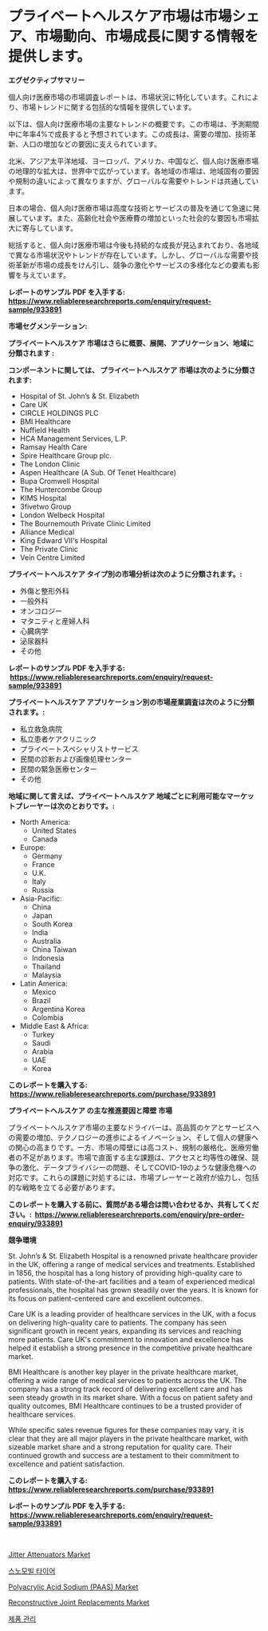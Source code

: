 <p><h1>プライベートヘルスケア市場は市場シェア、市場動向、市場成長に関する情報を提供します。</h1></p><p><strong>エグゼクティブサマリー</strong></p>
<p><p>個人向け医療市場の市場調査レポートは、市場状況に特化しています。これにより、市場トレンドに関する包括的な情報を提供しています。</p><p>以下は、個人向け医療市場の主要なトレンドの概要です。この市場は、予測期間中に年率4%で成長すると予想されています。この成長は、需要の増加、技術革新、人口の増加などの要因に支えられています。</p><p>北米、アジア太平洋地域、ヨーロッパ、アメリカ、中国など、個人向け医療市場の地理的な拡大は、世界中で広がっています。各地域の市場は、地域固有の要因や規制の違いによって異なりますが、グローバルな需要やトレンドは共通しています。</p><p>日本の場合、個人向け医療市場は高度な技術とサービスの普及を通じて急速に発展しています。また、高齢化社会や医療費の増加といった社会的な要因も市場拡大に寄与しています。</p><p>総括すると、個人向け医療市場は今後も持続的な成長が見込まれており、各地域で異なる市場状況やトレンドが存在しています。しかし、グローバルな需要や技術革新が市場の成長をけん引し、競争の激化やサービスの多様化などの要素も影響を与えています。</p></p>
<p><strong>レポートのサンプル PDF を入手する: <a href="https://www.reliableresearchreports.com/enquiry/request-sample/933891">https://www.reliableresearchreports.com/enquiry/request-sample/933891</a></strong></p>
<p><strong>市場セグメンテーション:</strong></p>
<p><strong> プライベートヘルスケア 市場はさらに概要、展開、アプリケーション、地域に分類されます :</strong></p>
<p><strong>コンポーネントに関しては、 プライベートヘルスケア 市場は次のように分類されます: &nbsp;</strong></p>
<p><ul><li>Hospital of St. John’s & St. Elizabeth</li><li>Care UK</li><li>CIRCLE HOLDINGS PLC</li><li>BMI Healthcare</li><li>Nuffield Health</li><li>HCA Management Services, L.P.</li><li>Ramsay Health Care</li><li>Spire Healthcare Group plc.</li><li>The London Clinic</li><li>Aspen Healthcare (A Sub. Of Tenet Healthcare)</li><li>Bupa Cromwell Hospital</li><li>The Huntercombe Group</li><li>KIMS Hospital</li><li>3fivetwo Group</li><li>London Welbeck Hospital</li><li>The Bournemouth Private Clinic Limited</li><li>Alliance Medical</li><li>King Edward VII's Hospital</li><li>The Private Clinic</li><li>Vein Centre Limited</li></ul></p>
<p><strong> プライベートヘルスケア タイプ別の市場分析は次のように分類されます。:</strong></p>
<p><ul><li>外傷と整形外科</li><li>一般外科</li><li>オンコロジー</li><li>マタニティと産婦人科</li><li>心臓病学</li><li>泌尿器科</li><li>その他</li></ul></p>
<p><strong>レポートのサンプル PDF を入手する: &nbsp;<a href="https://www.reliableresearchreports.com/enquiry/request-sample/933891">https://www.reliableresearchreports.com/enquiry/request-sample/933891</a></strong></p>
<p><strong> プライベートヘルスケア アプリケーション別の市場産業調査は次のように分類されます。:</strong></p>
<p><ul><li>私立救急病院</li><li>私立患者ケアクリニック</li><li>プライベートスペシャリストサービス</li><li>民間の診断および画像処理センター</li><li>民間の緊急医療センター</li><li>その他</li></ul></p>
<p><strong>地域に関して言えば、プライベートヘルスケア 地域ごとに利用可能なマーケットプレーヤーは次のとおりです。:</strong></p>
<p><ul>
    <li>
        North America:
        <ul>
            <li>United States</li>
            <li>Canada</li>
        </ul>
    </li>
    <li>
        Europe:
        <ul>
            <li>Germany</li>
            <li>France</li>
            <li>U.K.</li>
            <li>Italy</li>
            <li>Russia</li>
        </ul>
    </li>
    <li>
        Asia-Pacific:
        <ul>
            <li>China</li>
            <li>Japan</li>
            <li>South Korea</li>
            <li>India</li>
            <li>Australia</li>
            <li>China Taiwan</li>
            <li>Indonesia</li>
            <li>Thailand</li>
            <li>Malaysia</li>
        </ul>
    </li>
    <li>
        Latin America:
        <ul>
            <li>Mexico</li>
            <li>Brazil</li>
            <li>Argentina Korea</li>
            <li>Colombia</li>
        </ul>
    </li>
    <li>
        Middle East & Africa:
        <ul>
            <li>Turkey</li>
            <li>Saudi</li>
            <li>Arabia</li>
            <li>UAE</li>
            <li>Korea</li>
        </ul>
    </li>
    </ul></p>
<p><strong>このレポートを購入する: &nbsp;<a href="https://www.reliableresearchreports.com/purchase/933891">https://www.reliableresearchreports.com/purchase/933891</a></strong></p>
<p><strong>プライベートヘルスケア の主な推進要因と障壁 市場</strong></p>
<p><p>プライベートヘルスケア市場の主要なドライバーは、高品質のケアとサービスへの需要の増加、テクノロジーの進歩によるイノベーション、そして個人の健康への関心の高まりです。一方、市場の障壁には高コスト、規制の厳格化、医療労働者の不足があります。市場で直面する主な課題は、アクセスと均等性の確保、競争の激化、データプライバシーの問題、そしてCOVID-19のような健康危機への対応です。これらの課題に対処するには、市場プレーヤーと政府が協力し、包括的な戦略を立てる必要があります。</p></p>
<p><strong>このレポートを購入する前に、質問がある場合は問い合わせるか、共有してください。:&nbsp; <a href="https://www.reliableresearchreports.com/enquiry/pre-order-enquiry/933891">https://www.reliableresearchreports.com/enquiry/pre-order-enquiry/933891</a></strong></p>
<p><strong>競争環境</strong></p>
<p><p>St. John’s & St. Elizabeth Hospital is a renowned private healthcare provider in the UK, offering a range of medical services and treatments. Established in 1856, the hospital has a long history of providing high-quality care to patients. With state-of-the-art facilities and a team of experienced medical professionals, the hospital has grown steadily over the years. It is known for its focus on patient-centered care and excellent outcomes.</p><p>Care UK is a leading provider of healthcare services in the UK, with a focus on delivering high-quality care to patients. The company has seen significant growth in recent years, expanding its services and reaching more patients. Care UK's commitment to innovation and excellence has helped it establish a strong presence in the competitive private healthcare market.</p><p>BMI Healthcare is another key player in the private healthcare market, offering a wide range of medical services to patients across the UK. The company has a strong track record of delivering excellent care and has seen steady growth in its market share. With a focus on patient safety and quality outcomes, BMI Healthcare continues to be a trusted provider of healthcare services.</p><p>While specific sales revenue figures for these companies may vary, it is clear that they are all major players in the private healthcare market, with sizeable market share and a strong reputation for quality care. Their continued growth and success are a testament to their commitment to excellence and patient satisfaction.</p></p>
<p><strong>このレポートを購入する: &nbsp; <a href="https://www.reliableresearchreports.com/purchase/933891">https://www.reliableresearchreports.com/purchase/933891</a></strong></p>
<p><strong>レポートのサンプル PDF を入手する: &nbsp;<a href="https://www.reliableresearchreports.com/enquiry/request-sample/933891">https://www.reliableresearchreports.com/enquiry/request-sample/933891</a></strong><strong></strong></p>
<p>&nbsp;</p>
<p><p><a href="https://issuu.com/reportprime-2/docs/jitter-attenuators-market-size-2030.pptx">Jitter Attenuators Market</a></p><p><a href="https://medium.com/@angelnienowdseej3e45z3p8c/%EC%8A%A4%EB%85%B8%EB%AA%A8%EB%B9%8C-%ED%83%80%EC%9D%B4%EC%96%B4-%EC%8B%9C%EC%9E%A5-%EA%B7%9C%EB%AA%A8%EB%8A%94-%EC%84%B8%EA%B3%84-%EC%82%B0%EC%97%85%EC%97%90%EC%84%9C-%EC%B5%9C%EC%83%81%EC%9D%98-%EB%A7%88%EC%BC%80%ED%8C%85-%EC%B1%84%EB%84%90%EC%9D%84-%EB%B3%B4%EC%97%AC%EC%A4%8D%EB%8B%88%EB%8B%A4-db48c92808d1">스노모빌 타이어</a></p><p><a href="https://issuu.com/reportprime-2/docs/polyacrylic-acid-sodium-paas-market-size-2030.pptx">Polyacrylic Acid Sodium (PAAS) Market</a></p><p><a href="https://five-trouble-98a.notion.site/Reconstructive-Joint-Replacements-Market-Size-Market-Share-and-Global-Market-Analysis-Report-2024--c4d8846df7ef43ffac44593ac9faa819">Reconstructive Joint Replacements Market</a></p><p><a href="https://github.com/sougarounis/Market-Research-Report-List-2/blob/main/5939819184152.md">제품 관리</a></p></p>